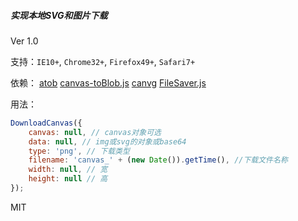 ##### 实现本地SVG和图片下载
 
Ver 1.0

支持：``IE10+``, ``Chrome32+``, ``Firefox49+``, ``Safari7+``

依赖：
[atob](https://developer.mozilla.org/zh-CN/docs/Web/API/WindowBase64/atob)
[canvas-toBlob.js](https://github.com/eligrey/canvas-toBlob.js)
[canvg](https://github.com/canvg/canvg)
[FileSaver.js](https://github.com/eligrey/FileSaver.js/)

用法：
```js
DownloadCanvas({
	canvas: null, // canvas对象可选
	data: null, // img或svg的对象或base64
	type: 'png', // 下载类型
	filename: 'canvas_' + (new Date()).getTime(), //下载文件名称
	width: null, // 宽
	height: null // 高
});
```
MIT
